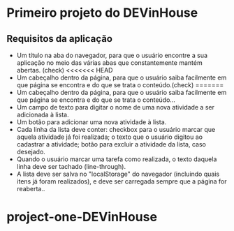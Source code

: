 # Primeiro projeto do DEVinHouse

## Requisitos da aplicação
* Um título na aba do navegador, para que o usuário encontre a sua aplicação no meio das várias abas que constantemente mantém abertas. (check)
<<<<<<< HEAD
* Um cabeçalho dentro da página, para que o usuário saiba facilmente em que página se encontra e do que se trata o conteúdo.(check)
=======
* Um cabeçalho dentro da página, para que o usuário saiba facilmente em que página se encontra e do que se trata o conteúdo...
* Um campo de texto para digitar o nome de uma nova atividade a ser adicionada à lista.
* Um botão para adicionar uma nova atividade à lista.
* Cada linha da lista deve conter: checkbox para o usuário marcar que aquela atividade já foi realizada; o texto que o usuário digitou ao cadastrar a atividade; botão para excluir a atividade da lista, caso desejado.
* Quando o usuário marcar uma tarefa como realizada, o texto daquela linha deve ser tachado (line-through).
* A lista deve ser salva no "localStorage" do navegador (incluindo quais itens já foram realizados), e deve ser carregada sempre que a página for reaberta..



# project-one-DEVinHouse
